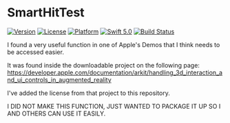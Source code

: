 # SmartHitTest

[![Version](https://img.shields.io/cocoapods/v/SmartHitTest.svg)](https://cocoapods.org/pods/SmartHitTest)
[![License](https://img.shields.io/cocoapods/l/SmartHitTest.svg)](https://cocoapods.org/pods/SmartHitTest)
[![Platform](https://img.shields.io/cocoapods/p/SmartHitTest.svg)](https://cocoapods.org/pods/SmartHitTest)
[![Swift 5.0](https://img.shields.io/badge/Swift-5.0-orange.svg?style=flat)](https://swift.org/)
[![Build Status](https://travis-ci.com/maxxfrazer/ARKit-SmartHitTest.svg?branch=master)](https://travis-ci.com/maxxfrazer/ARKit-SmartHitTest)


I found a very useful function in one of Apple's Demos that I think needs to be accessed easier.

It was found inside the downloadable project on the following page:
https://developer.apple.com/documentation/arkit/handling_3d_interaction_and_ui_controls_in_augmented_reality

I've added the license from that project to this repository.

I DID NOT MAKE THIS FUNCTION, JUST WANTED TO PACKAGE IT UP SO I AND OTHERS CAN USE IT EASILY.